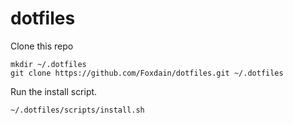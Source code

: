 # dotfiles

Clone this repo

```shell
mkdir ~/.dotfiles
git clone https://github.com/Foxdain/dotfiles.git ~/.dotfiles
```


Run the install script.

```shell
~/.dotfiles/scripts/install.sh
```
